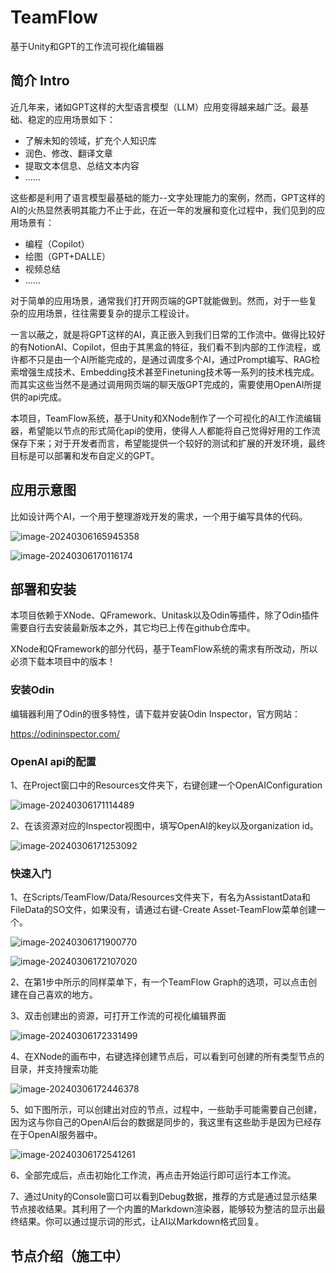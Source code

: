 # TeamFlow
基于Unity和GPT的工作流可视化编辑器

## 简介 Intro

近几年来，诸如GPT这样的大型语言模型（LLM）应用变得越来越广泛。最基础、稳定的应用场景如下：

- 了解未知的领域，扩充个人知识库
- 润色、修改、翻译文章
- 提取文本信息、总结文本内容
- ......

这些都是利用了语言模型最基础的能力--文字处理能力的案例，然而，GPT这样的AI的火热显然表明其能力不止于此，在近一年的发展和变化过程中，我们见到的应用场景有：

- 编程（Copilot）
- 绘图（GPT+DALLE）
- 视频总结
- ......

对于简单的应用场景，通常我们打开网页端的GPT就能做到。然而，对于一些复杂的应用场景，往往需要复杂的提示工程设计。

一言以蔽之，就是将GPT这样的AI，真正嵌入到我们日常的工作流中。做得比较好的有NotionAI、Copilot，但由于其黑盒的特征，我们看不到内部的工作流程，或许都不只是由一个AI所能完成的，是通过调度多个AI，通过Prompt编写、RAG检索增强生成技术、Embedding技术甚至Finetuning技术等一系列的技术栈完成。而其实这些当然不是通过调用网页端的聊天版GPT完成的，需要使用OpenAI所提供的api完成。

本项目，TeamFlow系统，基于Unity和XNode制作了一个可视化的AI工作流编辑器，希望能以节点的形式简化api的使用，使得人人都能将自己觉得好用的工作流保存下来；对于开发者而言，希望能提供一个较好的测试和扩展的开发环境，最终目标是可以部署和发布自定义的GPT。

## 应用示意图

比如设计两个AI，一个用于整理游戏开发的需求，一个用于编写具体的代码。

![image-20240306165945358](Images\image-20240306165945358.png)

![image-20240306170116174](Images\image-20240306170116174.png)

## 部署和安装

本项目依赖于XNode、QFramework、Unitask以及Odin等插件，除了Odin插件需要自行去安装最新版本之外，其它均已上传在github仓库中。

XNode和QFramework的部分代码，基于TeamFlow系统的需求有所改动，所以必须下载本项目中的版本！

### 安装Odin

编辑器利用了Odin的很多特性，请下载并安装Odin Inspector，官方网站：

https://odininspector.com/

### OpenAI api的配置

1、在Project窗口中的Resources文件夹下，右键创建一个OpenAIConfiguration

![image-20240306171114489](Images\image-20240306171114489.png)

2、在该资源对应的Inspector视图中，填写OpenAI的key以及organization id。

![image-20240306171253092](Images\image-20240306171253092.png)

### 快速入门

1、在Scripts/TeamFlow/Data/Resources文件夹下，有名为AssistantData和FileData的SO文件，如果没有，请通过右键-Create Asset-TeamFlow菜单创建一个。

![image-20240306171900770](Images\image-20240306171900770.png)

![image-20240306172107020](C:\Users\57862\AppData\Roaming\Typora\typora-user-images\image-20240306172107020.png)

2、在第1步中所示的同样菜单下，有一个TeamFlow Graph的选项，可以点击创建在自己喜欢的地方。

3、双击创建出的资源，可打开工作流的可视化编辑界面

![image-20240306172331499](Images\image-20240306172331499.png)

4、在XNode的画布中，右键选择创建节点后，可以看到可创建的所有类型节点的目录，并支持搜索功能

![image-20240306172446378](Images\image-20240306172446378.png)

5、如下图所示，可以创建出对应的节点，过程中，一些助手可能需要自己创建，因为这与你自己的OpenAI后台的数据是同步的，我这里有这些助手是因为已经存在于OpenAI服务器中。

![image-20240306172541261](Images\image-20240306172541261.png)

6、全部完成后，点击初始化工作流，再点击开始运行即可运行本工作流。

7、通过Unity的Console窗口可以看到Debug数据，推荐的方式是通过显示结果节点接收结果。其利用了一个内置的Markdown渲染器，能够较为整洁的显示出最终结果。你可以通过提示词的形式，让AI以Markdown格式回复。

## 节点介绍（施工中）
